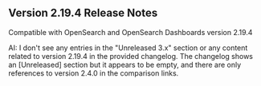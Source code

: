 

## Version 2.19.4 Release Notes

Compatible with OpenSearch and OpenSearch Dashboards version 2.19.4

AI: I don't see any entries in the "Unreleased 3.x" section or any content related to version 2.19.4 in the provided changelog. The changelog shows an [Unreleased] section but it appears to be empty, and there are only references to version 2.4.0 in the comparison links.